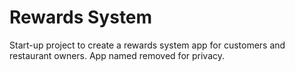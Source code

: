 # Rewards System
Start-up project to create a rewards system app for customers and restaurant owners. App named removed for privacy.
